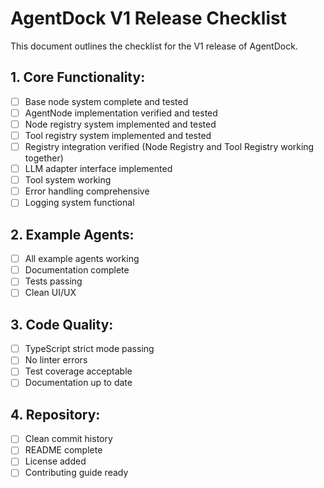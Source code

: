 # AgentDock V1 Release Checklist

This document outlines the checklist for the V1 release of AgentDock.

## 1. Core Functionality:

- [ ] Base node system complete and tested
- [ ] AgentNode implementation verified and tested
- [ ] Node registry system implemented and tested
- [ ] Tool registry system implemented and tested
- [ ] Registry integration verified (Node Registry and Tool Registry working together)
- [ ] LLM adapter interface implemented
- [ ] Tool system working
- [ ] Error handling comprehensive
- [ ] Logging system functional

## 2. Example Agents:

- [ ] All example agents working
- [ ] Documentation complete
- [ ] Tests passing
- [ ] Clean UI/UX

## 3. Code Quality:

- [ ] TypeScript strict mode passing
- [ ] No linter errors
- [ ] Test coverage acceptable
- [ ] Documentation up to date

## 4. Repository:

- [ ] Clean commit history
- [ ] README complete
- [ ] License added
- [ ] Contributing guide ready 